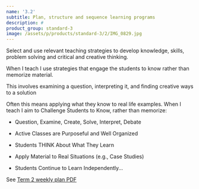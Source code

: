 ```yaml
---
name: '3.2'
subtitle: Plan, structure and sequence learning programs
description: #
product_group: standard-3
image: /assets/p/products/standard-3/2/IMG_0829.jpg
---
```

Select and use relevant teaching strategies to develop knowledge, skills, problem solving and critical and creative thinking.

When I teach I use strategies that engage the students to know rather than memorize material.

This involves examining a question, interpreting it, and finding creative ways to a solution

Often this means applying what they know to real life examples. When I teach I aim to Challenge Students to Know, rather than memorize:

- Question, Examine, Create, Solve, Interpret, Debate

- Active Classes are Purposeful and Well Organized

- Students THINK About What They Learn

- Apply Material to Real Situations (e.g., Case Studies)

- Students Continue to Learn Independently…

See [Term 2 weekly plan PDF](/assets/pdf/Term-2-weekly-plans-Ms-Brynne.pdf)
